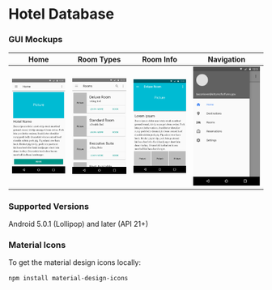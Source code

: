# Hotel Database

### GUI Mockups
| 		Home 	| 		Room Types		 | 		Room Info 		| 		Navigation 	|
| --------------|------------------------|----------------------|-------------------|
| ![Home][home] |![Room Types][roomtypes]|![Room Info][roominfo]|![Navigation][nav] |

### Supported Versions
Android 5.0.1 (Lollipop) and later (API 21+)

### Material Icons
To get the material design icons locally:
```
npm install material-design-icons
```

[home]: resources/1Home.png
[roomtypes]: resources/2RoomTypes.png
[roominfo]: resources/3RoomInfo.png
[nav]: resources/4Navigation.png